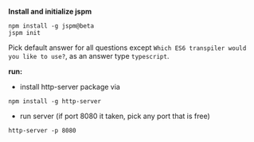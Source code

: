 **Install and initialize jspm**
```
npm install -g jspm@beta
jspm init

```
Pick default answer for all questions except `Which ES6 transpiler would you like to use?`, as an answer type `typescript`.

**run:**
- install http-server package via
 ```
 npm install -g http-server 
 ```
- run server (if port 8080 it taken, pick any port that is free)
 ```
 http-server -p 8080
 ```
